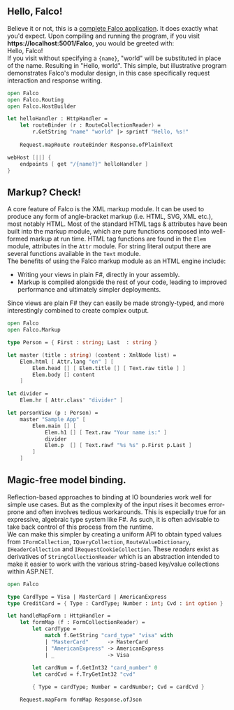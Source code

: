 <!-- Hello Falco -->
<div class="cf mw9 center pv4 pv5-l ph3">

<!-- text -->
<div class="fl-l w-40-l mb4 mb0-l lh-copy">
<h2 class="mb3 mt0 pb1 f2 fw4 bb b--moon-gray">Hello, Falco!</h2>

<div class="mb3">Believe it or not, this is a <u>complete Falco application</u>. It does exactly what you'd expect. Upon compiling and running the program, if you visit <strong>https://localhost:5001/Falco</strong>, you would be greeted with:</div>

<div class="dib mb3 pa1 bg-merlot white br1">Hello, Falco!</div>

<div>If you visit without specifying a <code>{name}</code>, "world" will be substituted in place of the name. Resulting in "Hello, world". This simple, but illustrative program demonstrates Falco's modular design, in this case specifically request interaction and response writing.</div>
</div>
<!-- /end text -->

<!-- code -->
<div class="fl-l w-60-l pl4-l">

```fsharp
open Falco
open Falco.Routing
open Falco.HostBuilder

let helloHandler : HttpHandler =       
    let routeBinder (r : RouteCollectionReader) =
        r.GetString "name" "world" |> sprintf "Hello, %s!"
    
    Request.mapRoute routeBinder Response.ofPlainText 

webHost [||] {
    endpoints [ get "/{name?}" helloHandler ]
}    
```

</div>
<!-- /end code --> 

</div>
<!-- /end Hello Falco>


<!-- HTML View Engine  -->
<div class="cf pv4 pv5-l bg-near-white">
<div class="mw9 center ph3">

<!-- text --> 
<div class="fr-l w-40-l mb4 mb0-l pl4-l lh-copy">

<h2 class="mb3 mt0 pb1 f2 fw4 bb b--moon-gray">Markup? Check!</h2>

<div class="mb3">A core feature of Falco is the XML markup module. It can be used to produce any form of angle-bracket markup (i.e. HTML, SVG, XML etc.), most notably HTML. Most of the standard HTML tags & attributes have been built into the markup module, which are pure functions composed into well-formed markup at run time. HTML tag functions are found in the <code>Elem</code> module, attributes in the <code>Attr</code> module. For string literal output there are several functions available in the <code>Text</code> module.</div>

<div class="mb3">The benefits of using the Falco markup module as an HTML engine include:</div>

<ul>
    <li>Writing your views in plain F#, directly in your assembly.</li>
    <li>Markup is compiled alongside the rest of your code, leading to improved performance and ultimately simpler deployments.</li>
</ul>

<div>Since views are plain F# they can easily be made strongly-typed, and more interestingly combined to create complex output.</div>

</div>
<!-- /end text -->

<!-- code -->
<div class="fl-l w-60-l">

```fsharp
open Falco
open Falco.Markup

type Person = { First : string; Last  : string }

let master (title : string) (content : XmlNode list) =
    Elem.html [ Attr.lang "en" ] [
        Elem.head [] [ Elem.title [] [ Text.raw title ] ]
        Elem.body [] content 
    ]

let divider = 
    Elem.hr [ Attr.class' "divider" ]

let personView (p : Person) =     
    master "Sample App" [                     
        Elem.main [] [   
            Elem.h1 [] [ Text.raw "Your name is:" ]
            divider
            Elem.p  [] [ Text.rawf "%s %s" p.First p.Last ] 
        ] 
    ]    
```

</div>
<!-- /end code -->

</div>
</div>
<!-- /end HTML View Engine -->


<!-- Model Binding -->
<div class="cf mw9 center pv4 pv5-l ph3">

<!-- text -->
<div class="fl-l w-40-l mb4 mb0-l lh-copy">
<h2 class="mb3 mt0 pb1 f2 fw4 bb b--moon-gray">Magic-free model binding.</h2>

<div class="mb3">Reflection-based approaches to binding at IO boundaries work well for simple use cases. But as the complexity of the input rises it becomes error-prone and often involves tedious workarounds. This is especially true for an expressive, algebraic type system like F#. As such, it is often advisable to take back control of this process from the runtime.</div>

<div>We can make this simpler by creating a uniform API to obtain typed values from <code>IFormCollection</code>, <code>IQueryCollection</code>, <code>RouteValueDictionary</code>, <code>IHeaderCollection</code> and <code>IRequestCookieCollection</code>. These <i>readers</i> exist as derivatives of <code>StringCollectionReader</code> which is an abstraction intended to make it easier to work with the various string-based key/value collections within ASP.NET.</div>

</div>
<!-- /end text -->

<!-- code -->
<div class="fl-l w-60-l pl4-l">

```fsharp
open Falco

type CardType = Visa | MasterCard | AmericanExpress
type CreditCard = { Type : CardType; Number : int; Cvd : int option }

let handleMapForm : HttpHandler = 
    let formMap (f : FormCollectionReader) =        
        let cardType = 
            match f.GetString "card_type" "visa" with
            | "MasterCard"      -> MasterCard
            | "AmericanExpress" -> AmericanExpress
            | _                 -> Visa
        
        let cardNum = f.GetInt32 "card_number" 0
        let cardCvd = f.TryGetInt32 "cvd"

        { Type = cardType; Number = cardNumber; Cvd = cardCvd }

    Request.mapForm formMap Response.ofJson
```

</div>
<!-- /end code --> 

</div>
<!-- /end Model Binding -->
